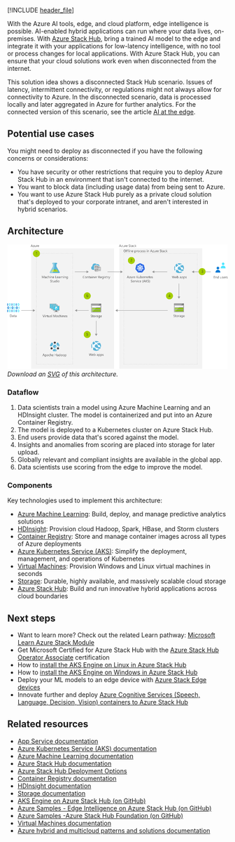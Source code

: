 [!INCLUDE [header_file](../../../includes/sol-idea-header.md)]

With the Azure AI tools, edge, and cloud platform, edge intelligence is possible. AI-enabled hybrid applications can run where your data lives, on-premises. With [Azure Stack Hub](/azure-stack/operator/azure-stack-overview), bring a trained AI model to the edge and integrate it with your applications for low-latency intelligence, with no tool or process changes for local applications. With Azure Stack Hub, you can ensure that your cloud solutions work even when disconnected from the internet.

This solution idea shows a disconnected Stack Hub scenario. Issues of latency, intermittent connectivity, or regulations might not always allow for connectivity to Azure. In the disconnected scenario, data is processed locally and later aggregated in Azure for further analytics. For the connected version of this scenario, see the article [AI at the edge](./ai-at-the-edge.yml).

## Potential use cases

You might need to deploy as disconnected if you have the following concerns or considerations:

* You have security or other restrictions that require you to deploy Azure Stack Hub in an environment that isn't connected to the internet.
* You want to block data (including usage data) from being sent to Azure.
* You want to use Azure Stack Hub purely as a private cloud solution that's deployed to your corporate intranet, and aren't interested in hybrid scenarios.

## Architecture

![Architecture diagram: AI-enabled application running at the edge with Azure Stack Hub and hybrid connectivity).](../media/ai-at-the-edge-disconnected.png)
*Download an [SVG](../media/ai-at-the-edge-disconnected.svg) of this architecture.*

### Dataflow

1. Data scientists train a model using Azure Machine Learning and an HDInsight cluster. The model is containerized and put into an Azure Container Registry.
1. The model is deployed to a Kubernetes cluster on Azure Stack Hub.
1. End users provide data that's scored against the model.
1. Insights and anomalies from scoring are placed into storage for later upload.
1. Globally relevant and compliant insights are available in the global app.
1. Data scientists use scoring from the edge to improve the model.

### Components

Key technologies used to implement this architecture:

* [Azure Machine Learning](https://azure.microsoft.com/services/machine-learning): Build, deploy, and manage predictive analytics solutions
* [HDInsight](https://azure.microsoft.com/services/hdinsight): Provision cloud Hadoop, Spark, HBase, and Storm clusters
* [Container Registry](https://azure.microsoft.com/services/container-registry): Store and manage container images across all types of Azure deployments
* [Azure Kubernetes Service (AKS)](https://azure.microsoft.com/services/kubernetes-service): Simplify the deployment, management, and operations of Kubernetes
* [Virtual Machines](https://azure.microsoft.com/services/virtual-machines): Provision Windows and Linux virtual machines in seconds
* [Storage](https://azure.microsoft.com/services/storage): Durable, highly available, and massively scalable cloud storage
* [Azure Stack Hub](https://azure.microsoft.com/overview/azure-stack): Build and run innovative hybrid applications across cloud boundaries

## Next steps

* Want to learn more? Check out the related Learn pathway: [Microsoft Learn Azure Stack Module](/learn/modules/intro-to-azure-stack)
* Get Microsoft Certified for Azure Stack Hub with the [Azure Stack Hub Operator Associate](/learn/certifications/azure-stack-hub-operator) certification
* How to [install the AKS Engine on Linux in Azure Stack Hub](/azure-stack/user/azure-stack-kubernetes-aks-engine-deploy-linux)
* How to [install the AKS Engine on Windows in Azure Stack Hub](/azure-stack/user/azure-stack-kubernetes-aks-engine-deploy-windows)
* Deploy your ML models to an edge device with [Azure Stack Edge devices](https://azure.microsoft.com/products/azure-stack/edge/#devices)
* Innovate further and deploy [Azure Cognitive Services (Speech, Language, Decision, Vision) containers to Azure Stack Hub](/azure-stack/user/azure-stack-solution-template-cognitive-services)

## Related resources

* [App Service documentation](/azure/app-service)
* [Azure Kubernetes Service (AKS) documentation](/azure/aks)
* [Azure Machine Learning documentation](/azure/machine-learning/service)
* [Azure Stack Hub documentation](/azure/azure-stack/user/azure-stack-solution-machine-learning)
* [Azure Stack Hub Deployment Options](/azure-stack/operator/azure-stack-overview#deployment-options)
* [Container Registry documentation](/azure/container-registry)
* [HDInsight documentation](/azure/hdinsight)
* [Storage documentation](/azure/storage)
* [AKS Engine on Azure Stack Hub (on GitHub)](https://github.com/Azure/aks-engine/blob/master/docs/topics/azure-stack.md)
* [Azure Samples - Edge Intelligence on Azure Stack Hub (on GitHub)](https://github.com/Azure-Samples/azure-intelligent-edge-patterns/tree/master/factory-ai-vision)
* [Azure Samples -Azure Stack Hub Foundation (on GitHub)](https://github.com/Azure-Samples/Azure-Stack-Hub-Foundation-Core)
* [Virtual Machines documentation](/azure/virtual-machines/workloads/sap/get-started?toc=%2fazure%2fvirtual-machines%2fwindows%2fclassic%2ftoc.json)
* [Azure hybrid and multicloud patterns and solutions documentation](/hybrid/app-solutions)
